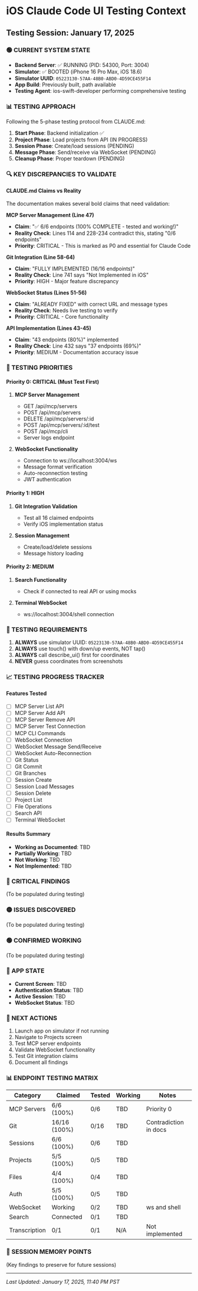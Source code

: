 # iOS Claude Code UI Testing Context
## Testing Session: January 17, 2025

### 🟢 CURRENT SYSTEM STATE
- **Backend Server**: ✅ RUNNING (PID: 54300, Port: 3004)
- **Simulator**: ✅ BOOTED (iPhone 16 Pro Max, iOS 18.6)
- **Simulator UUID**: `05223130-57AA-48B0-ABD0-4D59CE455F14`
- **App Build**: Previously built, path available
- **Testing Agent**: ios-swift-developer performing comprehensive testing

### 📊 TESTING APPROACH
Following the 5-phase testing protocol from CLAUDE.md:
1. **Start Phase**: Backend initialization ✅
2. **Project Phase**: Load projects from API (IN PROGRESS)
3. **Session Phase**: Create/load sessions (PENDING)
4. **Message Phase**: Send/receive via WebSocket (PENDING)
5. **Cleanup Phase**: Proper teardown (PENDING)

### 🔍 KEY DISCREPANCIES TO VALIDATE

#### CLAUDE.md Claims vs Reality
The documentation makes several bold claims that need validation:

**MCP Server Management (Line 47)**
- **Claim**: "✅ 6/6 endpoints (100% COMPLETE - tested and working!)"
- **Reality Check**: Lines 114 and 228-234 contradict this, stating "0/6 endpoints"
- **Priority**: CRITICAL - This is marked as P0 and essential for Claude Code

**Git Integration (Line 58-64)**
- **Claim**: "FULLY IMPLEMENTED (16/16 endpoints)"
- **Reality Check**: Line 741 says "Not Implemented in iOS"
- **Priority**: HIGH - Major feature discrepancy

**WebSocket Status (Lines 51-56)**
- **Claim**: "ALREADY FIXED" with correct URL and message types
- **Reality Check**: Needs live testing to verify
- **Priority**: CRITICAL - Core functionality

**API Implementation (Lines 43-45)**
- **Claim**: "43 endpoints (80%)" implemented
- **Reality Check**: Line 432 says "37 endpoints (69%)"
- **Priority**: MEDIUM - Documentation accuracy issue

### 📝 TESTING PRIORITIES

#### Priority 0: CRITICAL (Must Test First)
1. **MCP Server Management**
   - GET /api/mcp/servers
   - POST /api/mcp/servers
   - DELETE /api/mcp/servers/:id
   - POST /api/mcp/servers/:id/test
   - POST /api/mcp/cli
   - Server logs endpoint

2. **WebSocket Functionality**
   - Connection to ws://localhost:3004/ws
   - Message format verification
   - Auto-reconnection testing
   - JWT authentication

#### Priority 1: HIGH
1. **Git Integration Validation**
   - Test all 16 claimed endpoints
   - Verify iOS implementation status

2. **Session Management**
   - Create/load/delete sessions
   - Message history loading

#### Priority 2: MEDIUM
1. **Search Functionality**
   - Check if connected to real API or using mocks
   
2. **Terminal WebSocket**
   - ws://localhost:3004/shell connection

### 🚨 TESTING REQUIREMENTS
1. **ALWAYS** use simulator UUID: `05223130-57AA-48B0-ABD0-4D59CE455F14`
2. **ALWAYS** use touch() with down/up events, NOT tap()
3. **ALWAYS** call describe_ui() first for coordinates
4. **NEVER** guess coordinates from screenshots

### 📈 TESTING PROGRESS TRACKER

#### Features Tested
- [ ] MCP Server List API
- [ ] MCP Server Add API
- [ ] MCP Server Remove API
- [ ] MCP Server Test Connection
- [ ] MCP CLI Commands
- [ ] WebSocket Connection
- [ ] WebSocket Message Send/Receive
- [ ] WebSocket Auto-Reconnection
- [ ] Git Status
- [ ] Git Commit
- [ ] Git Branches
- [ ] Session Create
- [ ] Session Load Messages
- [ ] Session Delete
- [ ] Project List
- [ ] File Operations
- [ ] Search API
- [ ] Terminal WebSocket

#### Results Summary
- **Working as Documented**: TBD
- **Partially Working**: TBD
- **Not Working**: TBD
- **Not Implemented**: TBD

### 🔴 CRITICAL FINDINGS
(To be populated during testing)

### 🟡 ISSUES DISCOVERED
(To be populated during testing)

### 🟢 CONFIRMED WORKING
(To be populated during testing)

### 📱 APP STATE
- **Current Screen**: TBD
- **Authentication Status**: TBD
- **Active Session**: TBD
- **WebSocket Status**: TBD

### 🔄 NEXT ACTIONS
1. Launch app on simulator if not running
2. Navigate to Projects screen
3. Test MCP server endpoints
4. Validate WebSocket functionality
5. Test Git integration claims
6. Document all findings

### 📊 ENDPOINT TESTING MATRIX

| Category | Claimed | Tested | Working | Notes |
|----------|---------|--------|---------|-------|
| MCP Servers | 6/6 (100%) | 0/6 | TBD | Priority 0 |
| Git | 16/16 (100%) | 0/16 | TBD | Contradiction in docs |
| Sessions | 6/6 (100%) | 0/6 | TBD | |
| Projects | 5/5 (100%) | 0/5 | TBD | |
| Files | 4/4 (100%) | 0/4 | TBD | |
| Auth | 5/5 (100%) | 0/5 | TBD | |
| WebSocket | Working | 0/2 | TBD | ws and shell |
| Search | Connected | 0/1 | TBD | |
| Transcription | 0/1 | 0/1 | N/A | Not implemented |

### 💾 SESSION MEMORY POINTS
(Key findings to preserve for future sessions)

---
*Last Updated: January 17, 2025, 11:40 PM PST*